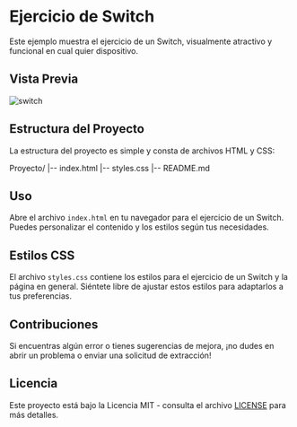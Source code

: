 # Ejercicio de Switch

Este ejemplo muestra el ejercicio de un Switch, visualmente atractivo y funcional en cual quier dispositivo.

## Vista Previa

![switch](https://github.com/diegudeveloper/20projects/assets/62949966/05374eae-c243-46c2-9f60-f036922d52ee)


## Estructura del Proyecto

La estructura del proyecto es simple y consta de archivos HTML y CSS:

Proyecto/
|-- index.html
|-- styles.css
|-- README.md


## Uso

Abre el archivo `index.html` en tu navegador para el ejercicio de un Switch. Puedes personalizar el contenido y los estilos según tus necesidades.

## Estilos CSS

El archivo `styles.css` contiene los estilos para el ejercicio de un Switch y la página en general. Siéntete libre de ajustar estos estilos para adaptarlos a tus preferencias.

## Contribuciones

Si encuentras algún error o tienes sugerencias de mejora, ¡no dudes en abrir un problema o enviar una solicitud de extracción!

## Licencia

Este proyecto está bajo la Licencia MIT - consulta el archivo [LICENSE](./LICENSE) para más detalles.